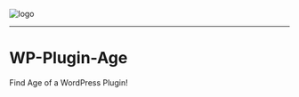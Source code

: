 ![logo](http://pluginage.ahmadawais.com/logo.png)

--- 

# WP-Plugin-Age

Find Age of a WordPress Plugin!

